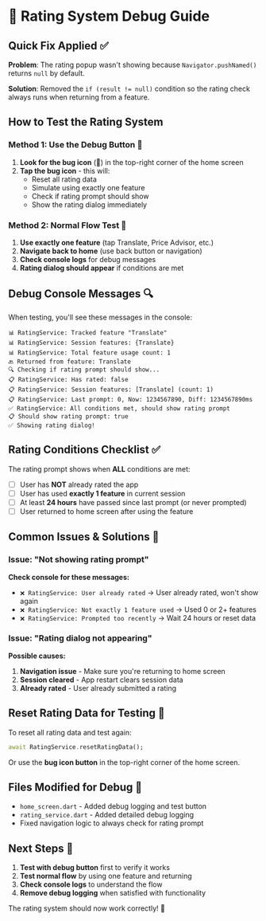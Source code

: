 # 🐛 Rating System Debug Guide

## Quick Fix Applied ✅
**Problem**: The rating popup wasn't showing because `Navigator.pushNamed()` returns `null` by default.

**Solution**: Removed the `if (result != null)` condition so the rating check always runs when returning from a feature.

## How to Test the Rating System

### Method 1: Use the Debug Button 🧪
1. **Look for the bug icon** (🐛) in the top-right corner of the home screen
2. **Tap the bug icon** - this will:
   - Reset all rating data
   - Simulate using exactly one feature
   - Check if rating prompt should show
   - Show the rating dialog immediately

### Method 2: Normal Flow Test 📱
1. **Use exactly one feature** (tap Translate, Price Advisor, etc.)
2. **Navigate back to home** (use back button or navigation)
3. **Check console logs** for debug messages
4. **Rating dialog should appear** if conditions are met

## Debug Console Messages 🔍

When testing, you'll see these messages in the console:

```
📊 RatingService: Tracked feature "Translate"
📊 RatingService: Session features: {Translate}
📊 RatingService: Total feature usage count: 1
🔙 Returned from feature: Translate
🔍 Checking if rating prompt should show...
📋 RatingService: Has rated: false
📋 RatingService: Session features: [Translate] (count: 1)
📋 RatingService: Last prompt: 0, Now: 1234567890, Diff: 1234567890ms
✅ RatingService: All conditions met, should show rating prompt
📋 Should show rating prompt: true
✅ Showing rating dialog!
```

## Rating Conditions Checklist ✅

The rating prompt shows when **ALL** conditions are met:

- [ ] User has **NOT** already rated the app
- [ ] User has used **exactly 1 feature** in current session
- [ ] At least **24 hours** have passed since last prompt (or never prompted)
- [ ] User returned to home screen after using the feature

## Common Issues & Solutions 🔧

### Issue: "Not showing rating prompt"
**Check console for these messages:**
- `❌ RatingService: User already rated` → User already rated, won't show again
- `❌ RatingService: Not exactly 1 feature used` → Used 0 or 2+ features
- `❌ RatingService: Prompted too recently` → Wait 24 hours or reset data

### Issue: "Rating dialog not appearing"
**Possible causes:**
1. **Navigation issue** - Make sure you're returning to home screen
2. **Session cleared** - App restart clears session data
3. **Already rated** - User already submitted a rating

## Reset Rating Data for Testing 🔄

To reset all rating data and test again:

```dart
await RatingService.resetRatingData();
```

Or use the **bug icon button** in the top-right corner of the home screen.

## Files Modified for Debug 🔧

- `home_screen.dart` - Added debug logging and test button
- `rating_service.dart` - Added detailed debug logging
- Fixed navigation logic to always check for rating prompt

## Next Steps 🚀

1. **Test with debug button** first to verify it works
2. **Test normal flow** by using one feature and returning
3. **Check console logs** to understand the flow
4. **Remove debug logging** when satisfied with functionality

The rating system should now work correctly! 🎉
